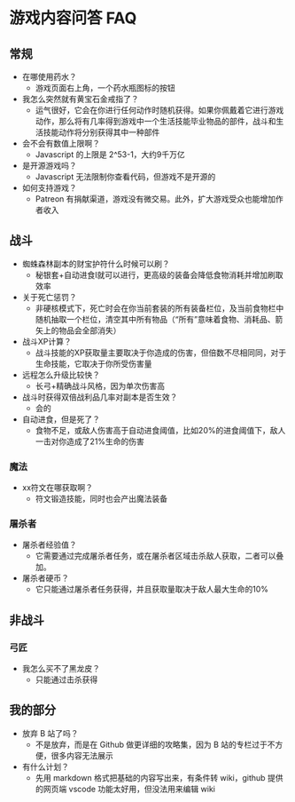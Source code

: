 # 游戏内容问答 FAQ
## 常规
+ 在哪使用药水？
    - 游戏页面右上角，一个药水瓶图标的按钮
+ 我怎么突然就有黄宝石金戒指了？
    - 运气很好，它会在你进行任何动作时随机获得。如果你佩戴着它进行游戏动作，那么将有几率得到游戏中一个生活技能毕业物品的部件，战斗和生活技能动作将分别获得其中一种部件
+ 会不会有数值上限啊？
    - Javascript 的上限是 2^53-1，大约9千万亿
+ 是开源游戏吗？
    - Javascript 无法限制你查看代码，但游戏不是开源的
+ 如何支持游戏？
    - Patreon 有捐献渠道，游戏没有微交易。此外，扩大游戏受众也能增加作者收入

## 战斗
+ 蜘蛛森林副本的财宝护符什么时候可以刷？
    - 秘银套+自动进食I就可以进行，更高级的装备会降低食物消耗并增加刷取效率
+ 关于死亡惩罚？
    - 非硬核模式下，死亡时会在你当前套装的所有装备栏位，及当前食物栏中随机抽取一个栏位，清空其中所有物品（“所有”意味着食物、消耗品、箭矢上的物品会全部消失）
+ 战斗XP计算？
    - 战斗技能的XP获取量主要取决于你造成的伤害，但倍数不尽相同同，对于生命技能，它取决于你所受伤害量
+ 远程怎么升级比较快？
    - 长弓+精确战斗风格，因为单次伤害高
+ 战斗时获得双倍战利品几率对副本是否生效？
    - 会的
+ 自动进食，但是死了？
    - 食物不足，或敌人伤害高于自动进食阈值，比如20%的进食阈值下，敌人一击对你造成了21%生命的伤害
### 魔法
+ xx符文在哪获取啊？
    - 符文锻造技能，同时也会产出魔法装备
### 屠杀者
+ 屠杀者经验值？
    - 它需要通过完成屠杀者任务，或在屠杀者区域击杀敌人获取，二者可以叠加。
+ 屠杀者硬币？
    - 它只能通过屠杀者任务获得，并且获取量取决于敌人最大生命的10%

## 非战斗
### 弓匠
+ 我怎么买不了黑龙皮？
    - 只能通过击杀获得

## 我的部分
+ 放弃 B 站了吗？
    - 不是放弃，而是在 Github 做更详细的攻略集，因为 B 站的专栏过于不方便，很多内容无法展示
+ 有什么计划？
    - 先用 markdown 格式把基础的内容写出来，有条件转 wiki，github 提供的网页端 vscode 功能太好用，但没法用来编辑 wiki